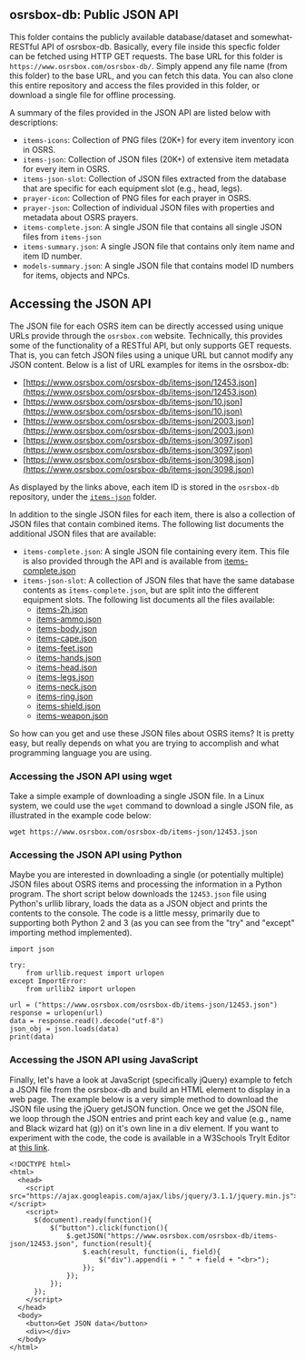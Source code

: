 ## osrsbox-db: Public JSON API 

This folder contains the publicly available database/dataset and somewhat-RESTful API of osrsbox-db. Basically, every file inside this specfic folder can be fetched using HTTP GET requests. The base URL for this folder is `https://www.osrsbox.com/osrsbox-db/`. Simply append any file name (from this folder) to the base URL, and you can fetch this data. You can also clone this entire repository and access the files provided in this folder, or download a single file for offline processing.
 
A summary of the files provided in the JSON API are listed below with descriptions:

- `items-icons`: Collection of PNG files (20K+) for every item inventory icon in OSRS.
- `items-json`: Collection of JSON files (20K+) of extensive item metadata for every item in OSRS.
- `items-json-slot`: Collection of JSON files extracted from the database that are specific for each equipment slot (e.g., head, legs).
- `prayer-icon`: Collection of PNG files for each prayer in OSRS.
- `prayer-json`: Collection of individual JSON files with properties and metadata about OSRS prayers.
- `items-complete.json`: A single JSON file that contains all single JSON files from `items-json`
- `items-summary.json`: A single JSON file that contains only item name and item ID number.
- `models-summary.json`: A single JSON file that contains model ID numbers for items, objects and NPCs.

## Accessing the JSON API

The JSON file for each OSRS item can be directly accessed using unique URLs provide through the `osrsbox.com` website. Technically, this provides some of the functionality of a RESTful API, but only supports GET requests. That is, you can fetch JSON files using a unique URL but cannot modify any JSON content. Below is a list of URL examples for items in the osrsbox-db:

- [https://www.osrsbox.com/osrsbox-db/items-json/12453.json](https://www.osrsbox.com/osrsbox-db/items-json/12453.json)
- [https://www.osrsbox.com/osrsbox-db/items-json/10.json](https://www.osrsbox.com/osrsbox-db/items-json/10.json)
- [https://www.osrsbox.com/osrsbox-db/items-json/2003.json](https://www.osrsbox.com/osrsbox-db/items-json/2003.json)
- [https://www.osrsbox.com/osrsbox-db/items-json/3097.json](https://www.osrsbox.com/osrsbox-db/items-json/3097.json)
- [https://www.osrsbox.com/osrsbox-db/items-json/3098.json](https://www.osrsbox.com/osrsbox-db/items-json/3098.json)

As displayed by the links above, each item ID is stored in the `osrsbox-db` repository, under the [`items-json`](https://github.com/osrsbox/osrsbox-db/tree/master/docs/items-json) folder. 

In addition to the single JSON files for each item, there is also a collection of JSON files that contain combined items. The following list documents the additional JSON files that are available:

- `items-complete.json`: A single JSON file containing every item. This file is also provided through the API and is available from [items-complete.json](https://www.osrsbox.com/osrsbox-db/items-complete.json)
- `items-json-slot`: A collection of JSON files that have the same database contents as `ītems-complete.json`, but are split into the different equipment slots. The following list documents all the files available:
    - [items-2h.json](https://www.osrsbox.com/osrsbox-db/items-json-slot/items-2h.json)
    - [items-ammo.json](https://www.osrsbox.com/osrsbox-db/items-json-slot/items-ammo.json)
    - [items-body.json](https://www.osrsbox.com/osrsbox-db/items-json-slot/items-body.json)
    - [items-cape.json](https://www.osrsbox.com/osrsbox-db/items-json-slot/items-cape.json)
    - [items-feet.json](https://www.osrsbox.com/osrsbox-db/items-json-slot/items-feet.json)
    - [items-hands.json](https://www.osrsbox.com/osrsbox-db/items-json-slot/items-hands.json)
    - [items-head.json](https://www.osrsbox.com/osrsbox-db/items-json-slot/items-head.json)
    - [items-legs.json](https://www.osrsbox.com/osrsbox-db/items-json-slot/items-legs.json)
    - [items-neck.json](https://www.osrsbox.com/osrsbox-db/items-json-slot/items-neck.json)
    - [items-ring.json](https://www.osrsbox.com/osrsbox-db/items-json-slot/items-ring.json)
    - [items-shield.json](https://www.osrsbox.com/osrsbox-db/items-json-slot/items-shield.json)
    - [items-weapon.json](https://www.osrsbox.com/osrsbox-db/items-json-slot/items-weapon.json)

So how can you get and use these JSON files about OSRS items? It is pretty easy, but really depends on what you are trying to accomplish and what programming language you are using. 

### Accessing the JSON API using wget

Take a simple example of downloading a single JSON file. In a Linux system, we could use the `wget` command to download a single JSON file, as illustrated in the example code below:

```
wget https://www.osrsbox.com/osrsbox-db/items-json/12453.json
```

### Accessing the JSON API using Python

Maybe you are interested in downloading a single (or potentially multiple) JSON files about OSRS items and processing the information in a Python program. The short script below downloads the `12453.json` file using Python's urllib library, loads the data as a JSON object and prints the contents to the console. The code is a little messy, primarily due to supporting both Python 2 and 3 (as you can see from the "try" and "except" importing method implemented).

```
import json

try:
    from urllib.request import urlopen
except ImportError:
    from urllib2 import urlopen

url = ("https://www.osrsbox.com/osrsbox-db/items-json/12453.json")
response = urlopen(url)
data = response.read().decode("utf-8")
json_obj = json.loads(data)
print(data)
```

### Accessing the JSON API using JavaScript

Finally, let's have a look at JavaScript (specifically jQuery) example to fetch a JSON file from the osrsbox-db and build an HTML element to display in a web page. The example below is a very simple method to download the JSON file using the jQuery getJSON function. Once we get the JSON file, we loop through the JSON entries and print each key and value (e.g., name and Black wizard hat (g)) on it's own line in a div element. If you want to experiment with the code, the code is available in a W3Schools TryIt Editor at [this link](https://www.w3schools.com/code/tryit.asp?filename=FY2CQ7W1J346).

```
<!DOCTYPE html>
<html>
  <head>
    <script src="https://ajax.googleapis.com/ajax/libs/jquery/3.1.1/jquery.min.js"></script>
    <script>
      $(document).ready(function(){
          $("button").click(function(){
              $.getJSON("https://www.osrsbox.com/osrsbox-db/items-json/12453.json", function(result){
                  $.each(result, function(i, field){
                      $("div").append(i + " " + field + "<br>");
                  });
              });
          });
      });
    </script>
  </head>
  <body>
    <button>Get JSON data</button>
    <div></div>
  </body>
</html>
```
